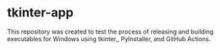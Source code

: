 # tkinter-app
This repository was created to test the process of releasing and building executables for Windows using tkinter,, PyInstaller, and GitHub Actions.